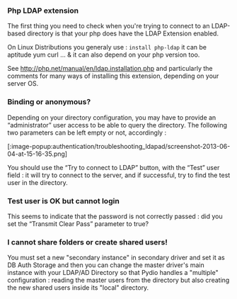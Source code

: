 ### Php LDAP extension
The first thing you need to check when you're trying to connect to an LDAP-based directory is that your php does have the LDAP Extension enabled.

On Linux Distributions you generaly use : `install php-ldap` it can be aptitude yum curl ... & it can also depend on your php version too.

See http://php.net/manual/en/ldap.installation.php and particularly the comments for many ways of installing this extension, depending on your server OS.

 

### Binding or anonymous?
Depending on your directory configuration, you may have to provide an “administrator” user access to be able to query the directory. The following two parameters can be left empty or not, accordingly :

[:image-popup:authentication/troubleshooting_ldapad/screenshot-2013-06-04-at-15-16-35.png]

You should use the “Try to connect to LDAP” button, with the “Test” user field : it will try to connect to the server, and if successful, try to find the test user in the directory.

### Test user is OK but cannot login
This seems to indicate that the password is not correctly passed : did you set the “Transmit Clear Pass” parameter to true?

### I cannot share folders or create shared users!
You must set a new "secondary instance" in secondary driver and set it as DB Auth Storage and then you can change the master driver's main instance with your LDAP/AD Directory so that Pydio handles a "multiple" configuration : reading the master users from the directory but also creating the new shared users inside its "local" directory.